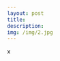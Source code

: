 ```yaml
---
layout: post
title: 
description: 
img: /img/2.jpg
---
```


<div class="col three caption">
	<img src="{{ site.baseurl }}/img/3.jpg" alt="" title="example image"/>
</div>
<div class="col three caption">
x
</div>